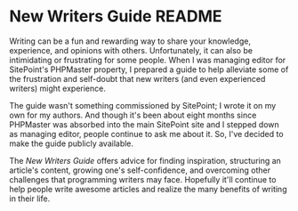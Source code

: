 New Writers Guide README
===

Writing can be a fun and rewarding way to share your knowledge, experience, and opinions with others. Unfortunately, it can also be intimidating or frustrating for some people. When I was managing editor for SitePoint's PHPMaster property, I prepared a guide to help alleviate some of the frustration and self-doubt that new writers (and even experienced writers) might experience.

The guide wasn't something commissioned by SitePoint; I wrote it on my own for my authors. And though it's been about eight months since PHPMaster was absorbed into the main SitePoint site and I stepped down as managing editor, people continue to ask me about it. So, I've decided to make the guide publicly available.

The *New Writers Guide* offers advice for finding inspiration, structuring an article's content, growing one's self-confidence, and overcoming other challenges that programming writers may face. Hopefully it'll continue to help people write awesome articles and realize the many benefits of writing in their life.
